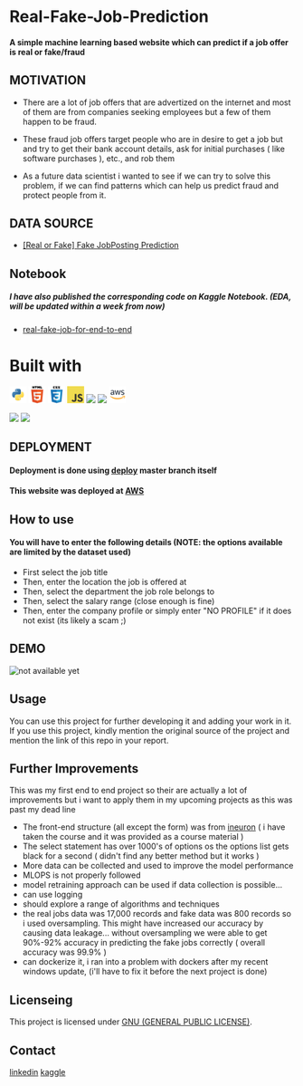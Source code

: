 # Real-Fake-Job-Prediction
#### A simple machine learning based website which can predict if a job offer is real or fake/fraud

## MOTIVATION

- There are a lot of job offers that are advertized on the internet and most of them are from companies seeking employees but a few of them happen to be fraud.

- These fraud job offers target people who are in desire to get a job but and try to get their bank account details, ask for initial purchases ( like software purchases ), etc., and rob them

- As a future data scientist i wanted to see if we can try to solve this problem, if we can find patterns which can help us predict fraud and protect people from it.

## DATA SOURCE
- [ [Real or Fake] Fake JobPosting Prediction ](https://www.kaggle.com/shivamb/real-or-fake-fake-jobposting-prediction)

## Notebook
##### I have also published the corresponding code on Kaggle Notebook. (EDA, will be updated within a week from now)
- [real-fake-job-for-end-to-end](https://www.kaggle.com/jackfroster/real-fake-job-for-end-to-end)

# Built with
<code><img height="30" src="https://raw.githubusercontent.com/github/explore/80688e429a7d4ef2fca1e82350fe8e3517d3494d/topics/python/python.png"></code>
<code><img height="30" src="https://raw.githubusercontent.com/github/explore/80688e429a7d4ef2fca1e82350fe8e3517d3494d/topics/html/html.png"></code>
<code><img height="30" src="https://raw.githubusercontent.com/github/explore/80688e429a7d4ef2fca1e82350fe8e3517d3494d/topics/css/css.png"></code>
<code><img height="30" src="https://raw.githubusercontent.com/github/explore/80688e429a7d4ef2fca1e82350fe8e3517d3494d/topics/javascript/javascript.png"></code>
<code><img height="30" src="https://github.com/tomchen/stack-icons/raw/master/logos/bootstrap.svg"></code>
<code><img height="30" src="https://symbols.getvecta.com/stencil_80/56_flask.3a79b5a056.jpg"></code>
<code><img height="30" src="https://raw.githubusercontent.com/github/explore/fbceb94436312b6dacde68d122a5b9c7d11f9524/topics/aws/aws.png"></code>

<code><img height="30" src="https://raw.githubusercontent.com/pandas-dev/pandas/761bceb77d44aa63b71dda43ca46e8fd4b9d7422/web/pandas/static/img/pandas.svg"></code>
<code><img height="30" src="https://upload.wikimedia.org/wikipedia/commons/thumb/0/05/Scikit_learn_logo_small.svg/1280px-Scikit_learn_logo_small.svg.png"></code>

## DEPLOYMENT
#### Deployment is done using [deploy](https://github.com/Jack8861/Real-Fake-Job-Prediction/) master branch itself
#### This website was deployed at [AWS](https://aws.amazon.com/)

## How to use
#### You will have to enter the following details (NOTE: the options available are limited by the dataset used)
- First select the job title
- Then, enter the location the job is offered at 
- Then, select the department the job role belongs to
- Then, select the salary range (close enough is fine)
- Then, enter the company profile or simply enter "NO PROFILE" if it does not exist (its likely a scam ;)

## DEMO

![not available yet]()

## Usage
You can use this project for further developing it and adding your work in it. If you use this project, kindly mention the original source of the project and mention the link of this repo in your report.

## Further Improvements
This was my first end to end project so their are actually a lot of improvements but i want to apply them in my upcoming projects as this was past my dead line

- The front-end structure (all except the form) was from [ineuron](https://ineuron.ai/) ( i have taken the course and it was provided as a course material )
- The select statement has over 1000's of options os the options list gets black for a second ( didn't find any better method but it works )	
- More data can be collected and used to improve the model performance
- MLOPS is not properly followed
- model retraining approach can be used if data collection is possible...
- can use logging
- should explore a range of algorithms and techniques
- the real jobs data was 17,000 records and fake data was 800 records so i used oversampling. This might have increased our accuracy by causing data leakage... without oversampling we were able to get 90%-92% accuracy in predicting the fake jobs correctly ( overall accuracy was 99.9% )
- can dockerize it, i ran into a problem with dockers after my recent windows update, (i'll have to fix it before the next project is done)

## Licenseing 
This project is licensed under [GNU (GENERAL PUBLIC LICENSE)]().

## Contact

[linkedin](https://www.linkedin.com/in/syed-rahim-saqib-2505221b5)
[kaggle](https://www.kaggle.com/jackfroster)
